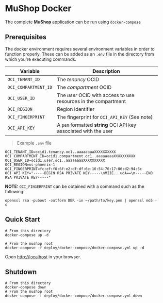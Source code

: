 # MuShop Docker

The complete **MuShop** application can be run using `docker-compose`

## Prerequisites

The docker environment requires several environment variables in order to function
properly. These can be added as an `.env` file in the directory from which you're
executing commands.

| Variable | Description  |
|---|---|
| `OCI_TENANT_ID` | The _tenancy_ OCID |
| `OCI_COMPARTMENT_ID` | The _compartment_ OCID |
| `OCI_USER_ID` | The _user_ OCID with access to use resources in the compartment |
| `OCI_REGION` | Region identifier |
| `OCI_FINGERPRINT` | The fingerprint for `OCI_API_KEY` (See note) |
| `OCI_API_KEY` | A `pem` formatted **string** OCI API key associated with the user |

> Example `.env` file

```text
OCI_TENANT_ID=ocid1.tenancy.oc1..aaaaaaaaXXXXXXXXXX
OCI_COMPARTMENT_ID=ocid1.compartment.oc1..aaaaaaaaXXXXXXXXXX
OCI_USER_ID=ocid1.user.oc1..aaaaaaaaXXXXXXXXXX
OCI_REGION=us-phoenix-1
OCI_FINGERPRINT=fc:ef:f0:6f:e2:df:df:6e:10:54:70:17:06:d2:94:3c
OCI_API_KEY="-----BEGIN RSA PRIVATE KEY-----\nMIIE...udA==\n-----END RSA PRIVATE KEY-----"
```

**NOTE:** `OCI_FINGERPRINT` can be obtained with a command such as the following:

```shell
openssl rsa -pubout -outform DER -in ~/path/to/key.pem | openssl md5 -c
```

## Quick Start

```shell
# From this directory
docker-compose up -d

# From the mushop root
docker-compose -f deploy/docker-compose/docker-compose.yml up -d
```

Open [http://localhost](http://localhost) in your browser.

## Shutdown

```shell
# From this directory
docker-compose down
# From the mushop root
docker-compose -f deploy/docker-compose/docker-compose.yml down
```
